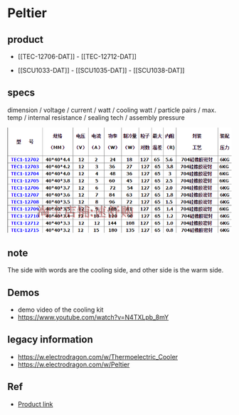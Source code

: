 
# Peltier

## product 

- [[TEC-12706-DAT]] - [[TEC-12712-DAT]]

- [[SCU1033-DAT]] - [[SCU1035-DAT]] - [[SCU1038-DAT]]
  


## specs 

dimension / voltage / current / watt / cooling watt / particle pairs / max. temp / internal resistance / sealing tech / assembly pressure 

![](50-31-17-06-05-2023.png)


## note 

The side with words are the cooling side, and other side is the warm side.

## Demos 

- demo video of the cooling kit 
- https://www.youtube.com/watch?v=N4TXLpb_8mY


## legacy information
- https://w.electrodragon.com/w/Thermoelectric_Cooler
- https://w.electrodragon.com/w/Peltier


## Ref 

- [Product link](https://www.electrodragon.com/product/tec1-12706-thermoelectric-peltier-cooler-12v-60w/)